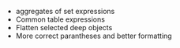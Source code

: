 
* aggregates of set expressions
* Common table expressions
* Flatten selected deep objects
* More correct parantheses and better formatting
